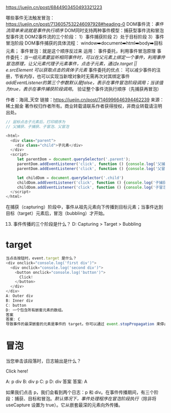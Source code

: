 https://juejin.cn/post/6844903450493321223

哪些事件无法触发冒泡：https://juejin.cn/post/7136057532246097928#heading-0
DOM事件流：*事件流简单来说就是事件执行顺序*
DOM同时支持两种事件模型：捕获型事件流和冒泡型事件流
DOM2事件流的三个阶段：
1）事件捕获阶段
2）处于目标阶段
3）事件冒泡阶段
DOM事件捕获的具体流程：
window➡️document➡️html➡️body➡️目标元素；
事件冒泡：就是这个顺序反过来
运用： 事件委托，利用事件冒泡原理
事件委托：*当一组元素要监听相同事件时，可以在父元素上绑定一个事件，利用事件冒泡原理，让父元素代理子元素事件，点击子元素，通过e.target || e.srcElement 可以获取点击的具体子元素*
事件委托的优点：
可以减少事件的注册，节省内存，也可以实现当新增对象时无需再次对其绑定事件
*addEventListener的第三个参数默认是false，表示在事件冒泡阶段调用；当该值为true，表示在事件捕获阶段调用*。
验证整个事件流执行顺序（先捕获再冒泡）


作者：海阔_天空
链接：https://juejin.cn/post/7146996646394462239
来源：稀土掘金
著作权归作者所有。商业转载请联系作者获得授权，非商业转载请注明出处。

```js
// 鼠标点击子元素后，打印顺序为
// 父捕获、子捕获、子冒泡、父冒泡

<html>
  <div class="parent">
    <div class="child">子元素</div>
  </div>
  <script>
     let parentDom = document.querySelector('.parent');
     parentDom.addEventListener('click', function () {console.log('父捕获'); }, true)
     parentDom.addEventListener('click', function () {console.log('父冒泡');}, false)

     let childDom = document.querySelector('.child')
     childDom.addEventListener('click', function () {console.log('子捕获');}, true)
     childDom.addEventListener('click', function () {console.log('子冒泡');}, false)
  </script>
</html>
```
在捕获（capturing）阶段中，事件从祖先元素向下传播到目标元素；当事件达到目标（target）元素后，冒泡（bubbling）才开始。

13. 事件传播的三个阶段是什么？
D: Capturing > Target > Bubbling

# target
```js
当点击按钮时，event.target 是什么？
<div onclick="console.log('first div')">
  <div onclick="console.log('second div')">
    <button onclick="console.log('button')">
      Click!
    </button>
  </div>
</div>
A: Outer div
B: Inner div
C: button
D: 一个包含所有嵌套元素的数组。
答案
答案: C
导致事件的最深嵌套的元素是事件的 target。你可以通过 event.stopPropagation 来停止冒泡。
```
# 冒泡
当您单击该段落时，日志输出是什么？
<div onclick="console.log('div')">
  <p onclick="console.log('p')">
    Click here!
  </p>
</div>
A: p div
B: div p
C: p
D: div
答案
答案: A

如果我们点击 p，我们会看到两个日志：p 和 div。在事件传播期间，有三个阶段：捕获、目标和冒泡。*默认情况下，事件处理程序在冒泡阶段执行*（除非将 useCapture 设置为 true）。它从嵌套最深的元素向外传播。
